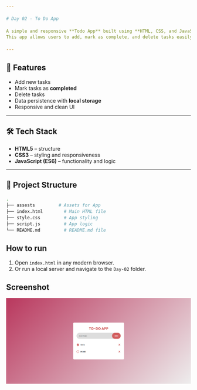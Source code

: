 ```yaml
---

# Day 02 - To Do App

A simple and responsive **Todo App** built using **HTML, CSS, and JavaScript**.  
This app allows users to add, mark as complete, and delete tasks easily.  

---
```


## 🚀 Features
- Add new tasks
- Mark tasks as **completed**
- Delete tasks
- Data persistence with **local storage**
- Responsive and clean UI

---

## 🛠️ Tech Stack
- **HTML5** – structure  
- **CSS3** – styling and responsiveness  
- **JavaScript (ES6)** – functionality and logic  

---

## 📂 Project Structure
```bash
.
├── assests         # Assets for App
├── index.html        # Main HTML file
├── style.css         # App styling
├── script.js         # App logic
└── README.md         # README.md file
```

## How to run
1. Open `index.html` in any modern browser.  
2. Or run a local server and navigate to the `Day-02` folder.  

## Screenshot
![Day 02 Screenshot](./assets/day-02.png)